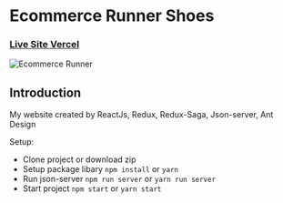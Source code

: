 # Ecommerce Runner Shoes

### [Live Site Vercel](https://runner-app-virid.vercel.app/)

![Ecommerce Runner](https://i.imgur.com/XhchotE.png)

## Introduction

My website created by ReactJs, Redux, Redux-Saga, Json-server, Ant Design

Setup:

- Clone project or download zip
- Setup package libary `npm install` or `yarn`
- Run json-server `npm run server` or `yarn run server`
- Start project `npm start` or `yarn start`
